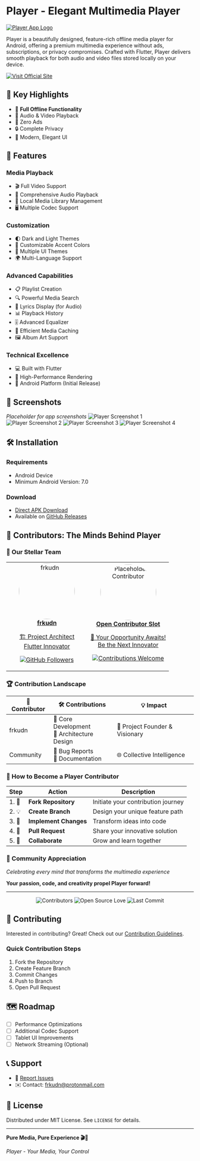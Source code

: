 # Player - Elegant Multimedia Player

[![Player App Logo](assets/svgs/logo.svg)](https://frkudn.github.io/player/)

Player is a beautifully designed, feature-rich offline media player for Android, offering a premium multimedia experience without ads, subscriptions, or privacy compromises. Crafted with Flutter, Player delivers smooth playback for both audio and video files stored locally on your device.

[![Visit Official Site](https://img.shields.io/badge/Visit-Official%20Site-blue?style=for-the-badge&logo=googlechrome&logoColor=white)](https://frkudn.github.io/player/)

## 🌟 Key Highlights

- 📱 **Full Offline Functionality**
- 🎵 Audio & Video Playback
- 🚫 Zero Ads
- 🔒 Complete Privacy
- 🎨 Modern, Elegant UI

## 🚀 Features

### Media Playback
- 🎬 Full Video Support
- 🎵 Comprehensive Audio Playback
- 📂 Local Media Library Management
- 🖥️ Multiple Codec Support

### Customization
- 🌓 Dark and Light Themes
- 🎨 Customizable Accent Colors
- 🌈 Multiple UI Themes
- 🌍 Multi-Language Support

### Advanced Capabilities
- 📋 Playlist Creation
- 🔍 Powerful Media Search
- 📝 Lyrics Display (for Audio)
- 📊 Playback History
- 🎚️ Advanced Equalizer
- 💾 Efficient Media Caching
- 🖼️ Album Art Support

### Technical Excellence
- 💻 Built with Flutter
- 🚀 High-Performance Rendering
- 📱 Android Platform (Initial Release)

## 📸 Screenshots

*Placeholder for app screenshots*
![Player Screenshot 1](assets/screenshot1.jpg)
![Player Screenshot 2](assets/screenshot2.jpg)
![Player Screenshot 3](assets/screenshot3.jpg)
![Player Screenshot 4](assets/screenshot4.jpg)

## 🛠 Installation

### Requirements
- Android Device
- Minimum Android Version: 7.0

### Download
- [Direct APK Download](https://github.com/frkudn/player/releases/download/v1.0.0/player.-v1.0.1.apk)
- Available on [GitHub Releases](https://github.com/frkudn/player/releases)

## 🌟 Contributors: The Minds Behind Player

### 🚀 Our Stellar Team

<div align="center">
  <table width="100%">
    <tr>
      <td align="center" width="50%">
        <a href="https://github.com/frkudn">
          <img src="https://github.com/frkudn.png" width="150" height="150" style="border-radius: 50%;" alt="frkudn"/>
          <br/>
          <strong>frkudn</strong>
          <p>🏗️ Project Architect<br/>Flutter Innovator</p>
        </a>
        <p>
          <a href="https://github.com/frkudn">
            <img src="https://img.shields.io/github/followers/frkudn?style=social" alt="GitHub Followers"/>
          </a>
        </p>
      </td>
      <td align="center" width="50%">
        <a href="#">
          <img src="https://ui-avatars.com/api/?name=Open+Contributor&background=random&color=fff" width="150" height="150" style="border-radius: 50%;" alt="Placeholder Contributor"/>
          <br/>
          <strong>Open Contributor Slot</strong>
          <p>🤝 Your Opportunity Awaits!<br/>Be the Next Innovator</p>
        </a>
        <p>
          <a href="#-contributing">
            <img src="https://img.shields.io/badge/Contribute-Welcome-brightgreen?style=for-the-badge" alt="Contributions Welcome"/>
          </a>
        </p>
      </td>
    </tr>
  </table>
</div>

### 🏆 Contribution Landscape

| 🌈 Contributor | 🛠 Contributions | 💡 Impact |
|---------------|-----------------|-----------|
| frkudn | 🎨 Core Development<br/>🚀 Architecture Design | 💯 Project Founder & Visionary |
| Community | 🐛 Bug Reports<br/>📝 Documentation | 🌐 Collective Intelligence |

### 🌟 How to Become a Player Contributor

| Step | Action | Description |
|------|--------|-------------|
| 1. 🍴 | **Fork Repository** | Initiate your contribution journey |
| 2. 💡 | **Create Branch** | Design your unique feature path |
| 3. 🔧 | **Implement Changes** | Transform ideas into code |
| 4. 🚢 | **Pull Request** | Share your innovative solution |
| 5. 🤝 | **Collaborate** | Grow and learn together |

### 💖 Community Appreciation

*Celebrating every mind that transforms the multimedia experience*

**Your passion, code, and creativity propel Player forward!**

---

<p align="center">
  <img src="https://img.shields.io/github/contributors/frkudn/player?color=brightgreen&label=Total%20Contributors" alt="Contributors"/>
  <img src="https://img.shields.io/badge/Open%20Source-❤️-brightgreen" alt="Open Source Love"/>
  <img src="https://img.shields.io/github/last-commit/frkudn/player" alt="Last Commit"/>
</p>

## 🤝 Contributing

Interested in contributing? Great! Check out our [Contribution Guidelines](CONTRIBUTING.md).

### Quick Contribution Steps
1. Fork the Repository
2. Create Feature Branch
3. Commit Changes
4. Push to Branch
5. Open Pull Request

## 🗺️ Roadmap
- [ ] Performance Optimizations
- [ ] Additional Codec Support
- [ ] Tablet UI Improvements
- [ ] Network Streaming (Optional)

## 📞 Support

- 🐛 [Report Issues](https://github.com/frkudn/player/issues)
- ✉️ Contact: [frkudn@protonmail.com](mailto:frkudn@protonmail.com)

## 📄 License

Distributed under MIT License. See `LICENSE` for details.

---

**Pure Media, Pure Experience 🎬🎵**

*Player - Your Media, Your Control*